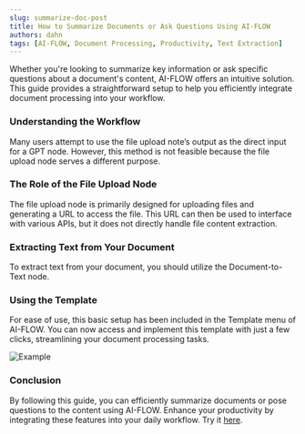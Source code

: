 ```yaml
---
slug: summarize-doc-post
title: How to Summarize Documents or Ask Questions Using AI-FLOW
authors: dahn
tags: [AI-FLOW, Document Processing, Productivity, Text Extraction]
---
```


Whether you're looking to summarize key information or ask specific questions about a document's content, AI-FLOW offers an intuitive solution. This guide provides a straightforward setup to help you efficiently integrate document processing into your workflow.

### Understanding the Workflow

Many users attempt to use the file upload note’s output as the direct input for a GPT node. However, this method is not feasible because the file upload node serves a different purpose.

### The Role of the File Upload Node

The file upload node is primarily designed for uploading files and generating a URL to access the file. This URL can then be used to interface with various APIs, but it does not directly handle file content extraction.

### Extracting Text from Your Document

To extract text from your document, you should utilize the Document-to-Text node.

### Using the Template

For ease of use, this basic setup has been included in the Template menu of AI-FLOW. You can now access and implement this template with just a few clicks, streamlining your document processing tasks.

![Example](/img/blog-images/summarize-doc-post.png)

### Conclusion

By following this guide, you can efficiently summarize documents or pose questions to the content using AI-FLOW. Enhance your productivity by integrating these features into your daily workflow. Try it [here](app.ai-flow.net).
